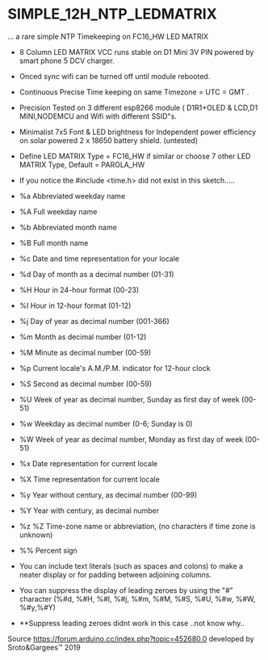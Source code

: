  # SIMPLE_12H_NTP_LEDMATRIX
... a rare simple NTP Timekeeping on FC16_HW LED MATRIX

- 8 Column LED MATRIX VCC runs stable on D1 Mini 3V PIN powered by smart phone 5 DCV charger.
- Onced sync wifi can be turned off until module rebooted.
- Continuous Precise Time keeping on same Timezone = UTC = GMT .
- Precision Tested on 3 different esp8266 module ( D1R1+OLED & LCD,D1 MINI,NODEMCU and Wifi with different SSID"s.
- Minimalist 7x5 Font & LED brightness for Independent power efficiency on solar powered 2 x 18650 battery shield. (untested)
- Define LED MATRIX Type =  FC16_HW if similar or choose 7 other LED MATRIX Type, Default = PAROLA_HW
- If you notice the #include <time.h> did not exist in this sketch..... 

 - %a Abbreviated weekday name
 - %A Full weekday name
 - %b Abbreviated month name
 - %B Full month name
 - %c Date and time representation for your locale
 - %d Day of month as a decimal number (01-31)
 - %H Hour in 24-hour format (00-23)
 - %I Hour in 12-hour format (01-12)
 - %j Day of year as decimal number (001-366)
 - %m Month as decimal number (01-12)
 - %M Minute as decimal number (00-59)
 - %p Current locale's A.M./P.M. indicator for 12-hour clock
 - %S Second as decimal number (00-59)
 - %U Week of year as decimal number,  Sunday as first day of week (00-51)
 - %w Weekday as decimal number (0-6; Sunday is 0)
 - %W Week of year as decimal number, Monday as first day of week (00-51)
 - %x Date representation for current locale
 - %X Time representation for current locale
 - %y Year without century, as decimal number (00-99)
 - %Y Year with century, as decimal number
 - %z %Z Time-zone name or abbreviation, (no characters if time zone is unknown)
 - %% Percent sign
 - You can include text literals (such as spaces and colons) to make a neater display or for padding between adjoining columns.
 - You can suppress the display of leading zeroes  by using the "#" character  (%#d, %#H, %#I, %#j, %#m, %#M, %#S, %#U, %#w, %#W, %#y,%#Y)

-  **Suppress leading zeroes didnt work in this case ..not know why..

Source https://forum.arduino.cc/index.php?topic=452680.0 developed by Sroto&Gargees™ 2019 

